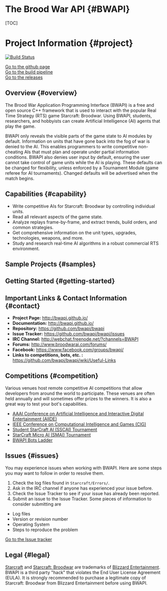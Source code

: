 # The Brood War API {#BWAPI}
[TOC]
# Project Information {#project}

[![Build Status](http://ec2-54-68-169-224.us-west-2.compute.amazonaws.com:8080/buildStatus/icon?job=bwapi-dev)](http://ec2-54-68-169-224.us-west-2.compute.amazonaws.com:8080/job/bwapi-dev/)

[Go to the github page](https://github.com/bwapi/bwapi)  
[Go to the build pipeline](http://ec2-54-68-169-224.us-west-2.compute.amazonaws.com:8080/)  
[Go to the releases](https://github.com/bwapi/bwapi/releases)  

## Overview {#overview}

The Brood War Application Programming Interface (BWAPI) is a free and open source C++ framework that is
used to interact with the popular Real Time Strategy (RTS) game Starcraft: Broodwar. Using BWAPI,
students, researchers, and hobbyists can create Artificial Intelligence (AI) agents that play the game.

BWAPI only reveals the visible parts of the game state to AI modules by default. Information on units
that have gone back into the fog of war is denied to the AI. This enables programmers to write competitive
non-cheating AIs that must plan and operate under partial information conditions. BWAPI also denies
user input by default, ensuring the user cannot take control of game units while the AI is playing.
These defaults can be changed for flexibility, unless enforced by a Tournament Module (game referee for
AI tournaments). Changed defaults will be advertised when the match begins.

## Capabilities {#capability}

 - Write competitive AIs for Starcraft: Broodwar by controlling individual units.
 - Read all relevant aspects of the game state.
 - Analyze replays frame-by-frame, and extract trends, build orders, and common strategies.
 - Get comprehensive information on the unit types, upgrades, technologies, weapons, and more.
 - Study and research real-time AI algorithms in a robust commercial RTS environment.

## Sample Projects {#samples}


## Getting Started {#getting-started}


## Important Links & Contact Information {#contact}
* **Project Page:**          http://bwapi.github.io/
* **Documentation:**         http://bwapi.github.io/
* **Repository:**            https://github.com/bwapi/bwapi
* **Issue Tracker:**         https://github.com/bwapi/bwapi/issues
* **IRC Channel:**           http://webchat.freenode.net/?channels=BWAPI
* **Forums:**                http://www.broodwarai.com/forums/
* **Facebook:**              https://www.facebook.com/groups/bwapi/
* **Links to competitions, bots, etc. :**    https://github.com/bwapi/bwapi/wiki/Useful-Links

## Competitions {#competition}
Various venues host remote competitive AI competitions that allow developers from around the world to participate. These venues are often held annually and will sometimes offer prizes to the winners. It is also a great way to test your bot's capabilities.
* [AAAI Conference on Artificial Intelligence and Interactive Digital Entertainment (AIIDE)](http://www.starcraftaicompetition.com)
* [IEEE Conference on Computational Intelligence and Games (CIG)](http://cilab.sejong.ac.kr/sc_competition/)
* [Student StarCraft AI (SSCAI) Tournament](http://sscaitournament.com/)
* [StarCraft Micro AI (SMAI) Tournament](http://scmai.hackcraft.sk/)
* [BWAPI Bots Ladder](http://bots-stats.krasi0.com)


## Issues {#issues}
You may experience issues when working with BWAPI. Here are some steps you may want to follow in order to resolve them.
1. Check the log files found in `Starcraft/Errors/`.
2. Ask in the IRC channel if anyone has experienced your issue before.
3. Check the Issue Tracker to see if your issue has already been reported.
4. Submit an issue to the Issue Tracker. Some pieces of information to consider submitting are
  * Log files
  * Version or revision number
  * Operating System
  * Steps to reproduce the problem

[Go to the Issue tracker](https://github.com/bwapi/bwapi/issues)

## Legal {#legal}
[Starcraft](http://www.blizzard.com/games/sc/) and [Starcraft: Broodwar](http://www.blizzard.com/games/sc/) are trademarks of
[Blizzard Entertainment](http://www.blizzard.com). BWAPI is a third party "hack" that violates the End User License Agreement (EULA).
It is strongly recommended to purchase a legitimate copy of Starcraft: Broodwar from Blizzard Entertainment before using BWAPI.
